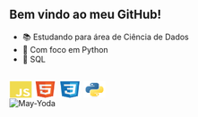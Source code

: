 ## Bem vindo ao meu GitHub! 


- 📚 Estudando para área de Ciência de Dados
- 🐍 Com foco em Python
- 📕 SQL

<div style="display: inline_block"><br>

  <img align="center" alt="May-Js" height="30" width="40" src="https://raw.githubusercontent.com/devicons/devicon/master/icons/javascript/javascript-plain.svg">
  <img align="center" alt="May-HTML" height="30" width="40" src="https://raw.githubusercontent.com/devicons/devicon/master/icons/html5/html5-original.svg">
  <img align="center" alt="May-CSS" height="30" width="40" src="https://raw.githubusercontent.com/devicons/devicon/master/icons/css3/css3-original.svg">
  <img align="center" alt="May-Python" height="30" width="40" src="https://raw.githubusercontent.com/devicons/devicon/master/icons/python/python-original.svg">


</div>


<img align="center" alt="May-Yoda" src="https://media.tenor.com/k6ObkVLNzF4AAAAi/mandalorian-baby-yoda.gif">
